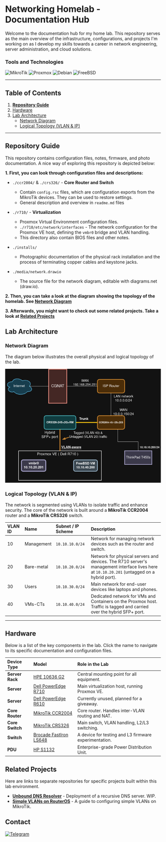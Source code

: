 
# Networking Homelab - Documentation Hub

Welcome to the documentation hub for my home lab. This repository serves as the main overview of the infrastructure, configurations, and projects I'm working on as I develop my skills towards a career in network engineering, server administration, and cloud solutions.

### Tools and Technologies

![MikroTik](https://img.shields.io/badge/mikrotik-3D2817?style=for-the-badge&logo=mikrotik&logoColor=white)
![Proxmox](https://img.shields.io/badge/proxmox-762126?style=for-the-badge&logo=proxmox&logoColor=white)
![Debian](https://img.shields.io/badge/debian-B51B35?style=for-the-badge&logo=debian&logoColor=white)
![FreeBSD](https://img.shields.io/badge/freebsd-F11444?style=for-the-badge&logo=freebsd&logoColor=white)

---

## Table of Contents

1.  **[Repository Guide](#repository-guide)**
2.  [Hardware](#hardware)
3.  [Lab Architecture](#lab-architecture)
    *   [Network Diagram](#network-diagram)
    *   [Logical Topology (VLAN & IP)](#logical-topology-vlan--ip)
---

## Repository Guide

This repository contains configuration files, notes, firmware, and photo documentation. A nice way of exploring this repository is depicted below:

**1.   First, you can look through configuration files and descriptions:**

-   `./ccr2004/` & `./crs326/` - **Core Router and Switch**
    -   Contain `config.rsc` files, which are configuration exports from the MikroTik devices. They can be used to restore settings.
    -   General description and overview in `readme.md` files

-   `./r710/` - **Virtualization**
    -   Proxmox Virtual Environment configuration files.
    -   `./r710/etc/network/interfaces` - The network configuration for the Proxmox VE host, defining the `vmbr0` bridge and VLAN handling.
    -   This directory also contain BIOS files and other notes.

-   `./installs/`
    -   Photographic documentation of the physical rack installation and the process of terminating copper cables and keystone jacks.

-   `./media/network.drawio`
    -   The source file for the network diagram, editable with diagrams.net (draw.io).

**2. Then, you can take a look at the diagram showing the topology of the homelab. See [Network Diagram](#network-diagram)** 

**3. Afterwards, you might want to check out some related projects. Take a look at [Related Projects](#related-projects)**

## Lab Architecture

### Network Diagram

The diagram below illustrates the overall physical and logical topology of the lab.

![topology](./media/topology.png)

### Logical Topology (VLAN & IP)

The network is segmented using VLANs to isolate traffic and enhance security. The core of the network is built around a **MikroTik CCR2004** router and a **MikroTik CRS326** switch.

| VLAN ID | Name         | Subnet / IP Scheme | Description                                                                                                                              |
| :------ | :----------- | :----------------- | :--------------------------------------------------------------------------------------------------------------------------------------- |
| 10      | Management   | `10.10.10.0/24`    | Network for managing network devices such as the router and switch.                                              |
| 20      | Bare-metal   | `10.10.20.0/24`    | Network for physical servers and devices. The R710 server's management interface lives here at `10.10.20.201` (untagged on a hybrid port). |
| 30      | Users        | `10.10.30.0/24`    | Main network for end-user devices like laptops and phones.                                                                               |
| 40      | VMs-CTs      | `10.10.40.0/24`    | Dedicated network for VMs and Containers on the Proxmox host. Traffic is tagged and carried over the hybrid SFP+ port.                 |

---

## Hardware

Below is a list of the key components in the lab. Click the name to navigate to its specific documentation and configuration files.

| Device Type      | Model                                   | Role in the Lab                                   |
| :--------------- | :-------------------------------------- | :------------------------------------------------ |
| **Server Rack**  | [HPE 10636 G2](./hpe-10636-g2/)         | Central mounting point for all equipment.         |
| **Server**       | [Dell PowerEdge R710](./r710/)          | Main virtualization host, running Proxmox VE.     |
| **Server**       | [Dell PowerEdge R610](./r610/)          | Currently unused, planned for a giveaway.         |
| **Core Router**  | [MikroTik CCR2004](./ccr2004/)           | Core router. Handles inter-VLAN routing and NAT.       |
| **Core Switch**  | [MikroTik CRS326](./crs326/)           | Main switch, VLAN handling, L2/L3 switching. |
| **Switch**| [Brocade FastIron LS648](./ls648/)      | A device for testing and L3 firmware experimentation.      |
| **PDU**          | [HP S1132](./hpe-s1132/)                | Enterprise-grade Power Distribution Unit.                  |

## Related Projects

Here are links to separate repositories for specific projects built within this lab environment.

-   **[Unbound DNS Resolver](https://github.com/andreansx/unbound-homelab)** - Deployment of a recursive DNS server. WIP.
-   **[Simple VLANs on RouterOS](https://github.com/andreansx/routeros-simple-vlans)** - A guide to configuring simple VLANs on MikroTik.

## Contact

[![Telegram](https://img.shields.io/badge/Telegram-2CA5E0?style=for-the-badge&logo=telegram&logoColor=white)](https://t.me/Andrtexh)
